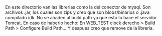 En este directorio van las librerias como la del conector de mysql.
Son archivos .jar, los cuales son zips y creo que son blobs/binarios o .java compilado idk.
No se añaden al build path ya que esto lo hace el servidor Tomcat.
En caso de haberlo hecho: En WEB_TEST clock derecho > Build Path > Configure Build Path...
Y despues creo que remove de la librería.